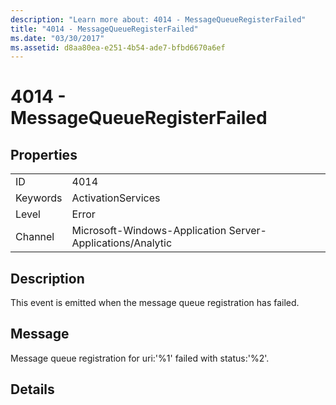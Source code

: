 ```yaml
---
description: "Learn more about: 4014 - MessageQueueRegisterFailed"
title: "4014 - MessageQueueRegisterFailed"
ms.date: "03/30/2017"
ms.assetid: d8aa80ea-e251-4b54-ade7-bfbd6670a6ef
---
```

# 4014 - MessageQueueRegisterFailed

## Properties  
  
|||  
|-|-|  
|ID|4014|  
|Keywords|ActivationServices|  
|Level|Error|  
|Channel|Microsoft-Windows-Application Server-Applications/Analytic|  
  
## Description  

 This event is emitted when the message queue registration has failed.  
  
## Message  

 Message queue registration for uri:'%1' failed with status:'%2'.  
  
## Details
